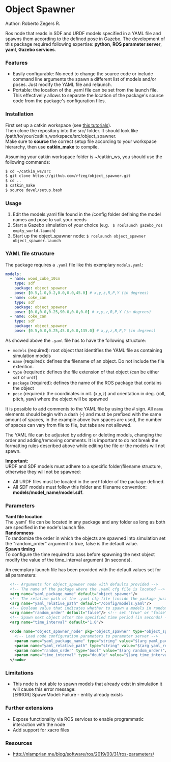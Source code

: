 # Object Spawner
Author: Roberto Zegers R.  

Ros node that reads in SDF and URDF models specified in a YAML file and spawns them according to the defined pose in Gazebo.
The development of this package required following expertise: **python**, **ROS parameter server**, **yaml**, **Gazebo services**.

### Features
+ Easily configurable: No need to change the source code or include command line arguments the spawn a different list of models and/or poses. Just modify the YAML file and relaunch.
+ Portable: the location of the .yaml file can be set from the launch file. This effectivelly allows to separate the location of the package's source code from the package's configuration files.

### Installation

First set up a catkin workspace (see [this tutorials](http://wiki.ros.org/catkin/Tutorials)).  
Then clone the repository into the src/ folder. It should look like /path/to/your/catkin_workspace/src/object_spawner.  
Make sure to **source** the correct setup file according to your workspace hierarchy, then use **catkin_make** to compile.  

Assuming your catkin workspace folder is ~/catkin_ws, you should use the following commands:
```sh
$ cd ~/catkin_ws/src
$ git clone https://github.com/rfzeg/object_spawner.git
$ cd ..
$ catkin_make
$ source devel/setup.bash
```

### Usage

1. Edit the models.yaml file found in the /config folder defining the model names and pose to suit your needs
2. Start a Gazebo simulation of your choice (e.g. ` $ roslaunch gazebo_ros empty_world.launch`)
3. Start up the object_spawner node: ` $ roslaunch object_spawner object_spawner.launch `

### YAML file structure

The package requires a `.yaml` file like this exemplary `models.yaml`:

```yml
models:
  - name: wood_cube_10cm
    type: sdf
    package: object_spawner
    pose: [0.5,1.0,0.2,0.0,0.0,45.0] # x,y,z,R,P,Y (in degrees)
  - name: coke_can
    type: sdf
    package: object_spawner
    pose: [0.0,0.0,0.25,90.0,0.0,0.0] # x,y,z,R,P,Y (in degrees)
  - name: coke_can
    type: sdf
    package: object_spawner
    pose: [0.5,0.0,0.25,45.0,0.0,135.0] # x,y,z,R,P,Y (in degrees)
```

As showed above the `.yaml` file has to have the following structure:

- `models` (required): root object that identifies the YAML file as containing simulation models
- `name` (required): defines the filename of an object. Do not include the file extention.
- `type` (required): defines the file extension of that object (can be either `sdf` or `urdf`)
- `package` (required): defines the name of the ROS package that contains the object
- `pose` (required): the coordinates in mt. (x,y,z) and orientation in deg. (roll, pitch, yaw) where the object will be spawned

It is possible to add comments to the YAML file by using the # sign. All `name` elements should begin with a dash (-) and must be prefixed with the same amount of spaces, in the example above two spaces are used, the number of spaces can vary from file to file, but tabs are not allowed.  
  
The YAML file can be adjusted by adding or deleting models, changing the order and adding/removing comments. It is important to do not break the formatting rules described above while editing the file or the models will not spawn.  

**Important:**  
URDF and SDF models must adhere to a specific folder/filename structure, otherwise they will not be spawned:
+ All URDF files must be located in the `urdf` folder of the package defined.
+ All SDF models must follow this folder and filename convention: **models/model_name/model.sdf**.

### Parameters
**Yaml file location**  
The .yaml` file can be located in any package and any folder as long as both are specified in the node's launch file.  
**Randomness**  
To randomize the order in which the objects are spawned into simulation set the "random_order" argument to true, false is the default value.  
**Spawn timing**  
To configure the time required to pass before spawning the next object modify the value of the time_interval argument (in seconds).  

An exemplary launch file has been provided with the default values set for all parameters:

```xml
  <!-- Arguments for object_spawner node with defaults provided -->
  <!-- The name of the package where the .yaml cfg file is located -->
  <arg name="yaml_package_name" default="object_spawner"/>
  <!-- The relative path of the .yaml cfg file (inside the package just defined above) -->
  <arg name="yaml_relative_path" default="/config/models.yaml"/>
  <!-- Boolean value that indicates whether to spawn a models in random order or iterate the dictionary -->
  <arg name="random_order" default="false"/> <!-- set "true" or "false" (not case-sensitive) -->
  <!-- Spawn next object after the specified time period (in seconds) -->
  <arg name="time_interval" default="1.0"/>

  <node name="object_spawner_node" pkg="object_spawner" type="object_spawner.py" output="screen">
    <!-- Load node configuration parameters to parameter server -->
    <param name="yaml_package_name" type="string" value="$(arg yaml_package_name)"/>
    <param name="yaml_relative_path" type="string" value="$(arg yaml_relative_path)"/>
    <param name="random_order" type="bool" value="$(arg random_order)"/>
    <param name="time_interval" type="double" value="$(arg time_interval)"/>
  </node>
```
### Limitations
+ This node is not able to spawn models that already exist in simulation it will cause this error message:  
  [ERROR] SpawnModel: Failure - entity already exists

### Further extensions
+ Expose functionality via ROS services to enable programmatic interaction with the node
+ Add support for xacro files

### Resources

+ http://nlamprian.me/blog/software/ros/2019/03/31/ros-parameters/
